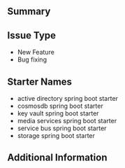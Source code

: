 ## Summary
<!--Describe the change berifly-->

## Issue Type
<!--Pick one below and delete the rest-->
- New Feature
- Bug fixing

## Starter Names
  <!--Which Spring boot starters the change involves, pick items below and delete the rest-->
  - active directory spring boot starter
  - cosmosdb spring boot starter
  - key vault spring boot starter
  - media services spring boot starter
  - service bus spring boot starter
  - storage spring boot starter

## Additional Information